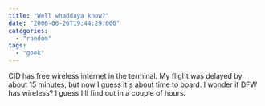 ```yaml
---
title: "Well whaddaya know?"
date: "2006-06-26T19:44:29.000"
categories: 
  - "random"
tags: 
  - "geek"
---
```


CID has free wireless internet in the terminal. My flight was delayed by about 15 minutes, but now I guess it's about time to board. I wonder if DFW has wireless? I guess I'll find out in a couple of hours.
